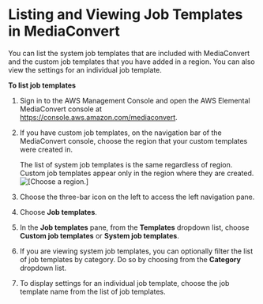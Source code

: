 # Listing and Viewing Job Templates in MediaConvert<a name="listing-job-templates"></a>

You can list the system job templates that are included with MediaConvert and the custom job templates that you have added in a region\. You can also view the settings for an individual job template\.

**To list job templates**

1. Sign in to the AWS Management Console and open the AWS Elemental MediaConvert console at [https://console\.aws\.amazon\.com/mediaconvert](https://console.aws.amazon.com/mediaconvert)\.

1. If you have custom job templates, on the navigation bar of the MediaConvert console, choose the region that your custom templates were created in\.

   The list of system job templates is the same regardless of region\. Custom job templates appear only in the region where they are created\.  
![\[Choose a region.\]](http://docs.aws.amazon.com/mediaconvert/latest/ug/images/regions-list.png)

1. Choose the three\-bar icon on the left to access the left navigation pane\.

1. Choose **Job templates**\.

1. In the **Job templates** pane, from the **Templates** dropdown list, choose **Custom job templates** or **System job templates**\.

1. If you are viewing system job templates, you can optionally filter the list of​ job templates by category\. Do so by choosing from the **Category** dropdown list\.

1. To display settings for an individual job template, choose the job template name from the list of job templates\.